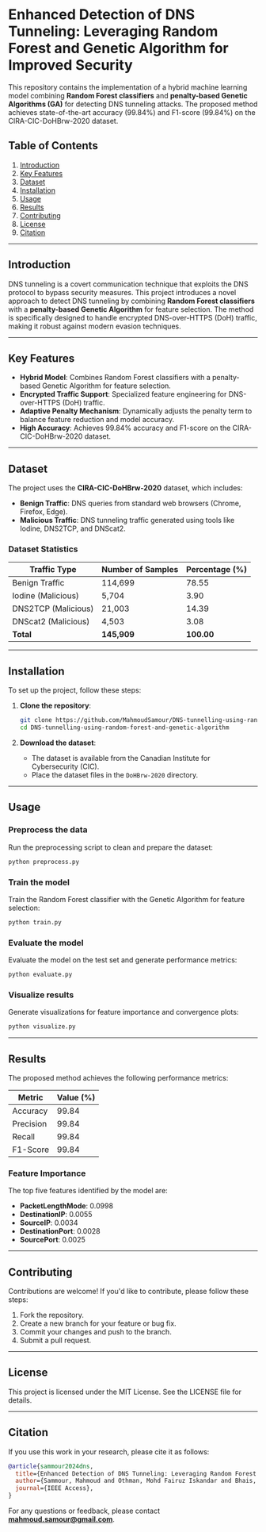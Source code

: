 # Enhanced Detection of DNS Tunneling: Leveraging Random Forest and Genetic Algorithm for Improved Security

This repository contains the implementation of a hybrid machine learning model combining **Random Forest classifiers** and **penalty-based Genetic Algorithms (GA)** for detecting DNS tunneling attacks. The proposed method achieves state-of-the-art accuracy (99.84%) and F1-score (99.84%) on the CIRA-CIC-DoHBrw-2020 dataset.

## Table of Contents
1. [Introduction](#introduction)
2. [Key Features](#key-features)
3. [Dataset](#dataset)
4. [Installation](#installation)
5. [Usage](#usage)
6. [Results](#results)
7. [Contributing](#contributing)
8. [License](#license)
9. [Citation](#citation)

---

## Introduction
DNS tunneling is a covert communication technique that exploits the DNS protocol to bypass security measures. This project introduces a novel approach to detect DNS tunneling by combining **Random Forest classifiers** with a **penalty-based Genetic Algorithm** for feature selection. The method is specifically designed to handle encrypted DNS-over-HTTPS (DoH) traffic, making it robust against modern evasion techniques.

---

## Key Features
- **Hybrid Model**: Combines Random Forest classifiers with a penalty-based Genetic Algorithm for feature selection.
- **Encrypted Traffic Support**: Specialized feature engineering for DNS-over-HTTPS (DoH) traffic.
- **Adaptive Penalty Mechanism**: Dynamically adjusts the penalty term to balance feature reduction and model accuracy.
- **High Accuracy**: Achieves 99.84% accuracy and F1-score on the CIRA-CIC-DoHBrw-2020 dataset.

---

## Dataset
The project uses the **CIRA-CIC-DoHBrw-2020** dataset, which includes:
- **Benign Traffic**: DNS queries from standard web browsers (Chrome, Firefox, Edge).
- **Malicious Traffic**: DNS tunneling traffic generated using tools like Iodine, DNS2TCP, and DNScat2.

### Dataset Statistics

| Traffic Type       | Number of Samples | Percentage (%) |
|--------------------|-------------------|----------------|
| Benign Traffic     | 114,699          | 78.55          |
| Iodine (Malicious) | 5,704            | 3.90           |
| DNS2TCP (Malicious)| 21,003           | 14.39          |
| DNScat2 (Malicious)| 4,503            | 3.08           |
| **Total**          | **145,909**      | **100.00**     |

---

## Installation
To set up the project, follow these steps:

1. **Clone the repository**:
   ```bash
   git clone https://github.com/MahmoudSamour/DNS-tunnelling-using-random-forest-and-genetic-algorithm.git
   cd DNS-tunnelling-using-random-forest-and-genetic-algorithm
   ```

2. **Download the dataset**:
   - The dataset is available from the Canadian Institute for Cybersecurity (CIC).
   - Place the dataset files in the `DoHBrw-2020` directory.

---

## Usage

### Preprocess the data
Run the preprocessing script to clean and prepare the dataset:
```bash
python preprocess.py
```

### Train the model
Train the Random Forest classifier with the Genetic Algorithm for feature selection:
```bash
python train.py
```

### Evaluate the model
Evaluate the model on the test set and generate performance metrics:
```bash
python evaluate.py
```

### Visualize results
Generate visualizations for feature importance and convergence plots:
```bash
python visualize.py
```

---

## Results
The proposed method achieves the following performance metrics:

| Metric     | Value (%) |
|------------|-----------|
| Accuracy   | 99.84     |
| Precision  | 99.84     |
| Recall     | 99.84     |
| F1-Score   | 99.84     |

### Feature Importance
The top five features identified by the model are:
- **PacketLengthMode**: 0.0998
- **DestinationIP**: 0.0055
- **SourceIP**: 0.0034
- **DestinationPort**: 0.0028
- **SourcePort**: 0.0025

---

## Contributing
Contributions are welcome! If you'd like to contribute, please follow these steps:

1. Fork the repository.
2. Create a new branch for your feature or bug fix.
3. Commit your changes and push to the branch.
4. Submit a pull request.

---

## License
This project is licensed under the MIT License. See the LICENSE file for details.

---

## Citation
If you use this work in your research, please cite it as follows:

```bibtex
@article{sammour2024dns,
  title={Enhanced Detection of DNS Tunneling: Leveraging Random Forest and Genetic Algorithm for Improved Security},
  author={Sammour, Mahmoud and Othman, Mohd Fairuz Iskandar and Bhais, Omar},
  journal={IEEE Access},
}
```

For any questions or feedback, please contact **mahmoud.samour@gmail.com**.
